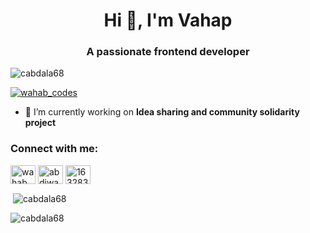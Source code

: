 <h1 align="center">Hi 👋, I'm Vahap</h1>
<h3 align="center">A passionate frontend developer</h3>

<p align="left"> <img src="https://komarev.com/ghpvc/?username=cabdala68&label=Profile%20views&color=0e75b6&style=flat" alt="cabdala68" /> </p>

<p align="left"> <a href="https://twitter.com/wahab_codes" target="blank"><img src="https://img.shields.io/twitter/follow/wahab_codes?logo=twitter&style=for-the-badge" alt="wahab_codes" /></a> </p>

- 🔭 I’m currently working on **Idea sharing and community solidarity project**

<h3 align="left">Connect with me:</h3>
<p align="left">
<a href="https://twitter.com/wahab_codes" target="blank"><img align="center" src="https://raw.githubusercontent.com/rahuldkjain/github-profile-readme-generator/master/src/images/icons/Social/twitter.svg" alt="wahab_codes" height="30" width="40" /></a>
<a href="https://linkedin.com/in/abdiwahab abdirashid" target="blank"><img align="center" src="https://raw.githubusercontent.com/rahuldkjain/github-profile-readme-generator/master/src/images/icons/Social/linked-in-alt.svg" alt="abdiwahab abdirashid" height="30" width="40" /></a>
<a href="https://stackoverflow.com/users/16328392" target="blank"><img align="center" src="https://raw.githubusercontent.com/rahuldkjain/github-profile-readme-generator/master/src/images/icons/Social/stack-overflow.svg" alt="16328392" height="30" width="40" /></a>
</p>



<p>&nbsp;<img align="center" src="https://github-readme-stats.vercel.app/api?username=cabdala68&show_icons=true&locale=en" alt="cabdala68" /></p>

<p><img align="center" src="https://github-readme-streak-stats.herokuapp.com/?user=cabdala68&" alt="cabdala68" /></p>
